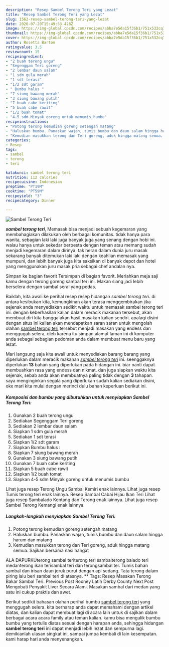 ```yaml
---
description: "Resep Sambel Terong Teri yang Lezat"
title: "Resep Sambel Terong Teri yang Lezat"
slug: 1562-resep-sambel-terong-teri-yang-lezat
date: 2020-07-20T15:49:53.428Z
image: https://img-global.cpcdn.com/recipes/abba7e5da15f36b1/751x532cq70/sambel-terong-teri-foto-resep-utama.jpg
thumbnail: https://img-global.cpcdn.com/recipes/abba7e5da15f36b1/751x532cq70/sambel-terong-teri-foto-resep-utama.jpg
cover: https://img-global.cpcdn.com/recipes/abba7e5da15f36b1/751x532cq70/sambel-terong-teri-foto-resep-utama.jpg
author: Rosetta Barton
ratingvalue: 3.5
reviewcount: 15
recipeingredient:
- "2 buah terong ungu"
- "Segenggam Teri goreng"
- "2 lembar daun salam"
- "1 sdm gula merah"
- "1 sdt terasi"
- "1/2 sdt garam"
- " Bumbu halus "
- "7 siung bawang merah"
- "3 siung bawang putih"
- "7 buah cabe keriting"
- "5 buah cabe rawit"
- "1/2 buah tomat"
- "4-5 sdm Minyak goreng untuk menumis bumbu"
recipeinstructions:
- "Potong terong kemudian goreng setengah matang"
- "Haluskan bumbu. Panaskan wajan, tumis bumbu dan daun salam hingga harum dan matang"
- "Kemudian masukkan terong dan Teri goreng, aduk hingga matang semua. Sajikan bersama nasi hangat"
categories:
- Resep
tags:
- sambel
- terong
- teri

katakunci: sambel terong teri 
nutrition: 112 calories
recipecuisine: Indonesian
preptime: "PT19M"
cooktime: "PT59M"
recipeyield: "3"
recipecategory: Dinner

---
```



![Sambel Terong Teri](https://img-global.cpcdn.com/recipes/abba7e5da15f36b1/751x532cq70/sambel-terong-teri-foto-resep-utama.jpg)

<b><i>sambel terong teri</i></b>, Memasak bisa menjadi sebuah kegemaran yang membahagiakan dilakukan oleh berbagai komunitas. tidak hanya para wanita, sebagian laki laki juga banyak juga yang senang dengan hobi ini. walau hanya untuk sekedar berpesta dengan teman atau memang sudah menjadi kegemaran dalam dirinya. tak heran dalam dunia juru masak sekarang banyak ditemukan laki laki dengan keahlian memasak yang mumpuni, dan lebih banyak juga kita saksikan di banyak depot dan hotel yang menggunakan juru masak pria sebagai chef andalan nya.

Simpan ke bagian favorit Tersimpan di bagian favorit. Meriahkan meja saji kamu dengan terong goreng sambal teri ini. Makan siang jadi lebih berselera dengan sambal serai yang pedas.

Baiklah, kita awali ke perihal resep resep hidangan <i>sambel terong teri</i>. di antara kesibukan kita, kemungkinan akan terasa menggembirakan jika sejenak anda menyediakan sedikit waktu untuk memasak sambel terong teri ini. dengan keberhasilan kalian dalam meracik makanan tersebut, akan membuat diri kita bangga akan hasil masakan kalian sendiri. apalagi disini dengan situs ini kalian akan mendapatkan saran saran untuk mengolah olahan <u>sambel terong teri</u> tersebut menjadi masakan yang endess dan menggugah selera, oleh karena itu simpan alamat laman ini di komputer anda sebagai sebagian pedoman anda dalam membuat menu baru yang lezat.


Mari langsung saja kita awali untuk menyediakan barang barang yang diperlukan dalam meracik makanan <u><i>sambel terong teri</i></u> ini. seenggaknya diperlukan <b>13</b> bahan yang diperlukan pada hidangan ini. biar nanti dapat membuahkan rasa yang endess dan nikmat. dan juga siapkan waktu kita sejenak, sebab anda akan membuatnya paling tidak dengan <b>3</b> tahapan. saya menginginkan segala yang diperlukan sudah kalian sediakan disini, oke mari kita mulai dengan merinci dulu bahan keperluan berikut ini.

<!--inarticleads1-->

##### Komposisi dan bumbu yang dibutuhkan untuk menyiapkan Sambel Terong Teri:

1. Gunakan 2 buah terong ungu
1. Sediakan Segenggam Teri goreng
1. Sediakan 2 lembar daun salam
1. Siapkan 1 sdm gula merah
1. Sediakan 1 sdt terasi
1. Siapkan 1/2 sdt garam
1. Siapkan  Bumbu halus :
1. Siapkan 7 siung bawang merah
1. Gunakan 3 siung bawang putih
1. Gunakan 7 buah cabe keriting
1. Siapkan 5 buah cabe rawit
1. Siapkan 1/2 buah tomat
1. Siapkan 4-5 sdm Minyak goreng untuk menumis bumbu


Lihat juga resep Terong Ungu Sambal Kemiri enak lainnya. Lihat juga resep Tumis terong teri enak lainnya. Resep Sambal Cabai Hijau Ikan Teri Lihat juga resep Sambalado Kentang dan Terong enak lainnya. Lihat juga resep Sambel Terong Kemangi enak lainnya. 

<!--inarticleads2-->

##### Langkah-langkah menyiapkan Sambel Terong Teri:

1. Potong terong kemudian goreng setengah matang
1. Haluskan bumbu. Panaskan wajan, tumis bumbu dan daun salam hingga harum dan matang
1. Kemudian masukkan terong dan Teri goreng, aduk hingga matang semua. Sajikan bersama nasi hangat


ALA DAPURKUterong sambal teriterong teri sambalterong balado teri medanterong ikan terisambal teri dan terongsambal ter. Tumis bahan sambal dan irisan daun jeruk purut dengan api sedang. Tata terong dalam piring lalu beri sambal teri di atasnya. ** Tags: Resep Masakan Terong Bakar Sambal Teri. Previous Post Rooney Latih Derby County Next Post Mengobati Penyakit Liver Secara Alami. Masakan sambal dari medan yang satu ini cukup praktis dan awet. 

Berikut sedikit bahasan olahan perihal bumbu <u>sambel terong teri</u> yang menggugah selera. kita berharap anda dapat memahami dengan artikel diatas, dan kalian dapat membuat lagi di acara lain untuk di sajikan dalam berbagai acara acara family atau teman kalian. kamu bisa mengulik bumbu bumbu yang tertulis diatas sesuai dengan harapan anda, sehingga hidangan <b>sambel terong teri</b> ini dapat menjadi lebih lezat dan sempurna lagi. demikianlah ulasan singkat ini, sampai jumpa kembali di lain kesempatan. kami harap hari anda menyenangkan.
